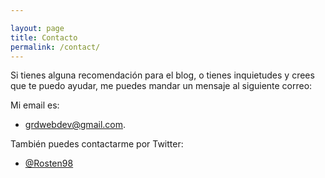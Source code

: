 ```yaml
---

layout: page
title: Contacto
permalink: /contact/
---
```


Si tienes alguna recomendación para el blog, o tienes inquietudes y crees que te puedo ayudar, me puedes mandar un mensaje al siguiente correo:

Mi email es:
* [grdwebdev@gmail.com](mailto:grdwebdev@gmail.com).

También puedes contactarme por Twitter:
* [@Rosten98](https://twitter.com/rosten98)
